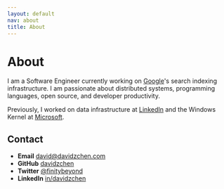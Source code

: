 ```yaml
---
layout: default
nav: about
title: About
---
```


<div class="page-header">
  <h1>About</h1>
</div>

I am a Software Engineer currently working on
<a href="https://google.com" target="_blank">Google</a>'s search indexing
infrastructure. I am passionate about distributed systems, programming
languages, open source, and developer productivity.

<p>
Previously, I worked on data infrastructure at
<a href="https://linkedin.com" target="_blank"> LinkedIn</a> and the Windows
Kernel at <a href="https://microsoft.com" target="_blank"> Microsoft</a>.
</p>

## Contact

<ul class="list-unstyled">
  <li><strong>Email</strong> <a href="mailto:david@davidzchen.com">david@davidzchen.com</a></li>
  <li><strong>GitHub</strong> <a href="https://github.com/davidzchen" target="_blank">davidzchen</a></li>
  <li><strong>Twitter</strong> <a href="https://twitter.com/finitybeyond" target="_blank">@finitybeyond</a></li>
  <li><strong>LinkedIn</strong> <a href="https://www.linkedin.com/in/davidzchen" target="_blank">in/davidzchen</a></li>
</ul>

